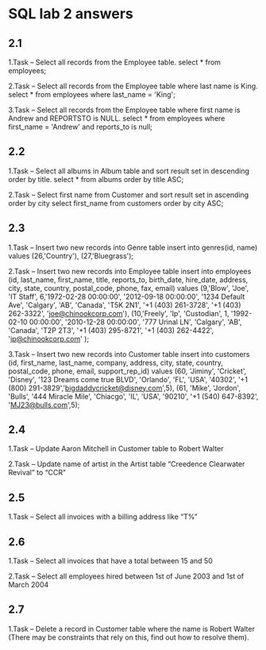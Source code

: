 # SQL lab 2 answers

## 2.1
1.Task – Select all records from the Employee table.
select * from employees;

2.Task – Select all records from the Employee table where last name is King.
select * from employees
where last_name = 'King';

3.Task – Select all records from the Employee table where first name is Andrew and REPORTSTO is NULL.
select * from employees
where first_name = 'Andrew'
and reports_to is null;

## 2.2
1.Task – Select all albums in Album table and sort result set in descending order by title.
select * from albums
order by title ASC;

2.Task – Select first name from Customer and sort result set in ascending order by city
select first_name from customers
order by city ASC;

## 2.3
1.Task – Insert two new records into Genre table
insert into genres(id, name) values (26,'Country'), (27,'Bluegrass');	

2.Task – Insert two new records into Employee table
insert into employees (id, last_name, first_name, title, reports_to, birth_date, hire_date, address, city, state, country, postal_code, phone, fax, email) 
values (9,'Blow', 'Joe', 'IT Staff', 6,'1972-02-28 00:00:00', '2012-09-18 00:00:00', '1234 Default Ave', 'Calgary', 'AB', 'Canada', 'T5K 2N1', '+1 (403) 261-3728', '+1 (403) 262-3322', 'joe@chinookcorp.com'),
(10,'Freely', 'Ip', 'Custodian', 1, '1992-02-10 00:00:00', '2010-12-28 00:00:00', '777 Urinal LN', 'Calgary', 'AB', 'Canada', 'T2P 2T3', '+1 (403) 295-8721', '+1 (403) 262-4422', 'ip@chinookcorp.com' );

3.Task – Insert two new records into Customer table
insert into customers (id, first_name, last_name, company, address, city, state, country, postal_code, phone, email, support_rep_id)
values (60, 'Jiminy', 'Cricket', 'Disney', '123 Dreams come true BLVD', 'Orlando', 'FL', 'USA', '40302', '+1 (800) 291-3829','bigdaddycricket@disney.com',5), 
(61, 'Mike', 'Jordon', 'Bulls', '444 Miracle Mile', 'Chiacgo', 'IL', 'USA', '90210', '+1 (540) 647-8392', 'MJ23@bulls.com',5);

## 2.4
1.Task – Update Aaron Mitchell in Customer table to Robert Walter

2.Task – Update name of artist in the Artist table “Creedence Clearwater Revival” to “CCR”

## 2.5
1.Task – Select all invoices with a billing address like “T%”

## 2.6
1.Task – Select all invoices that have a total between 15 and 50

2.Task – Select all employees hired between 1st of June 2003 and 1st of March 2004

## 2.7
1.Task – Delete a record in Customer table where the name is Robert Walter 
(There may be constraints that rely on this, find out how to resolve them).
